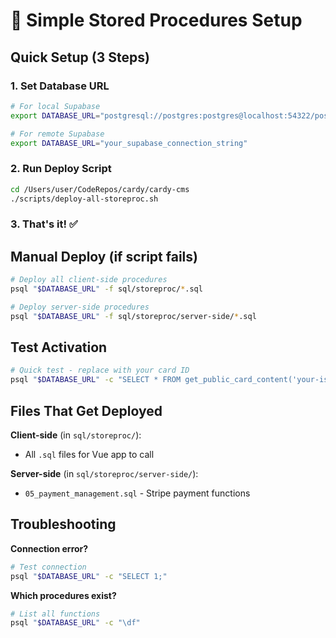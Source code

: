 # 🚀 Simple Stored Procedures Setup

## Quick Setup (3 Steps)

### 1. Set Database URL
```bash
# For local Supabase
export DATABASE_URL="postgresql://postgres:postgres@localhost:54322/postgres"

# For remote Supabase  
export DATABASE_URL="your_supabase_connection_string"
```

### 2. Run Deploy Script
```bash
cd /Users/user/CodeRepos/cardy/cardy-cms
./scripts/deploy-all-storeproc.sh
```

### 3. That's it! ✅

## Manual Deploy (if script fails)

```bash
# Deploy all client-side procedures
psql "$DATABASE_URL" -f sql/storeproc/*.sql

# Deploy server-side procedures
psql "$DATABASE_URL" -f sql/storeproc/server-side/*.sql
```

## Test Activation

```bash
# Quick test - replace with your card ID
psql "$DATABASE_URL" -c "SELECT * FROM get_public_card_content('your-issue-card-id');"
```

## Files That Get Deployed

**Client-side** (in `sql/storeproc/`):
- All `.sql` files for Vue app to call

**Server-side** (in `sql/storeproc/server-side/`):
- `05_payment_management.sql` - Stripe payment functions

## Troubleshooting

**Connection error?**
```bash
# Test connection
psql "$DATABASE_URL" -c "SELECT 1;"
```

**Which procedures exist?**
```bash
# List all functions
psql "$DATABASE_URL" -c "\df"
```